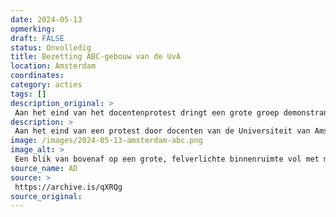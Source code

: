 ```yaml
---
date: 2024-05-13
opmerking: 
draft: FALSE
status: Onvolledig
title: Bezetting ABC-gebouw van de UvA
location: Amsterdam
coordinates: 
category: acties
tags: []
description_original: > 
 Aan het eind van het docentenprotest dringt een grote groep demonstranten het ABC-gebouw binnen. In dit gebouw zitten ook de kantoren van het universiteitsbestuur.
description: > 
 Aan het eind van een protest door docenten van de Universiteit van Amsterdam gaat een grote groep demonstranten het ABC-gebouw binnen. In dit gebouw zitten ook de kantoren van het universiteitsbestuur.
image: /images/2024-05-13-amsterdam-abc.png
image_alt: > 
 Een blik van bovenaf op een grote, felverlichte binnenruimte vol met mensen. Er staan ongeveer tien grijze kampeertenten rond de ruimte. Mensen staan en zitten rondom de tenten. Een persoon in het midden met een megafoon spreekt de mensen toe, een ander centraal persoon bekijkt diens camerabeelden. Een groep mensen klapt en juicht. Anderen houden borden, spandoeken, posters en Palestinavlaggen vast. Een persoon houdt een grote heuptrommel vast.
source_name: AD
source: > 
 https://archive.is/qXRQg
source_original: 
---
```

